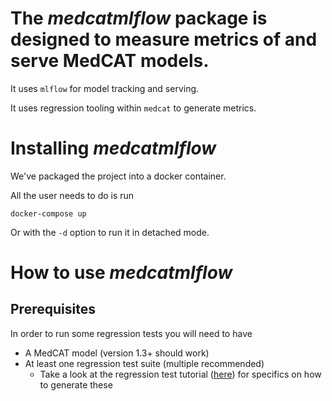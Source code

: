 # The _medcatmlflow_ package is designed to measure metrics of and serve MedCAT models.

It uses `mlflow` for model tracking and serving.

It uses regression tooling within `medcat` to generate metrics.


# Installing _medcatmlflow_

We've packaged the project into a docker container.

All the user needs to do is run
```
docker-compose up
```
Or with the `-d` option to run it in detached mode.


# How to use _medcatmlflow_


## Prerequisites

In order to run some regression tests you will need to have
- A MedCAT model (version 1.3+ should work)
- At least one regression test suite (multiple recommended)
  - Take a look at the regression test tutorial ([here](https://htmlpreview.github.io/?https://github.com/CogStack/MedCATtutorials/blob/main/notebooks/specialised/Comparing_Models_with_RegressionSuite.html)) for specifics on how to generate these
